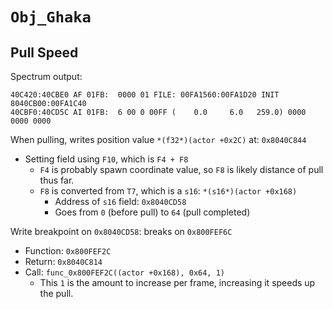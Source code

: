 `Obj_Ghaka`
===========

## Pull Speed

Spectrum output:

```
40C420:40CBE0 AF 01FB:  0000 01 FILE: 00FA1560:00FA1D20 INIT 8040CB00:00FA1C40
40CBF0:40CD5C AI 01FB:  6 00 0 00FF (    0.0     6.0   259.0) 0000 0000 0000
```

When pulling, writes position value `*(f32*)(actor +0x2C)` at: `0x8040C844`
- Setting field using `F10`, which is `F4 + F8`
  - `F4` is probably spawn coordinate value, so `F8` is likely distance of pull thus far.
  - `F8` is converted from `T7`, which is a `s16`: `*(s16*)(actor +0x168)`
    - Address of `s16` field: `0x8040CD58`
    - Goes from `0` (before pull) to `64` (pull completed)

Write breakpoint on `0x8040CD58`: breaks on `0x800FEF6C`
- Function: `0x800FEF2C`
- Return: `0x8040C814`
- Call: `func_0x800FEF2C((actor +0x168), 0x64, 1)`
  - This `1` is the amount to increase per frame, increasing it speeds up the pull.
